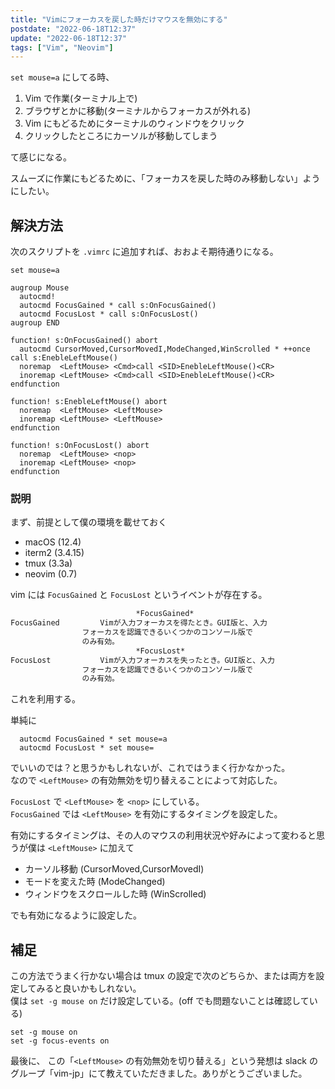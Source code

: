 ```yaml
---
title: "Vimにフォーカスを戻した時だけマウスを無効にする"
postdate: "2022-06-18T12:37"
update: "2022-06-18T12:37"
tags: ["Vim", "Neovim"]
---
```


`set mouse=a` にしてる時、

1. Vim で作業(ターミナル上で)
1. ブラウザとかに移動(ターミナルからフォーカスが外れる)
1. Vim にもどるためにターミナルのウィンドウをクリック
1. クリックしたところにカーソルが移動してしまう

て感じになる。

スムーズに作業にもどるために、「フォーカスを戻した時のみ移動しない」ようにしたい。

## 解決方法

次のスクリプトを `.vimrc` に追加すれば、おおよそ期待通りになる。

```vim
set mouse=a

augroup Mouse
  autocmd!
  autocmd FocusGained * call s:OnFocusGained()
  autocmd FocusLost * call s:OnFocusLost()
augroup END

function! s:OnFocusGained() abort
  autocmd CursorMoved,CursorMovedI,ModeChanged,WinScrolled * ++once call s:EnebleLeftMouse()
  noremap  <LeftMouse> <Cmd>call <SID>EnebleLeftMouse()<CR>
  inoremap <LeftMouse> <Cmd>call <SID>EnebleLeftMouse()<CR>
endfunction

function! s:EnebleLeftMouse() abort
  noremap  <LeftMouse> <LeftMouse>
  inoremap <LeftMouse> <LeftMouse>
endfunction

function! s:OnFocusLost() abort
  noremap  <LeftMouse> <nop>
  inoremap <LeftMouse> <nop>
endfunction
```

### 説明

まず、前提として僕の環境を載せておく

- macOS (12.4)
- iterm2 (3.4.15)
- tmux (3.3a)
- neovim (0.7)

vim には `FocusGained` と `FocusLost` というイベントが存在する。

```txt
							*FocusGained*
FocusGained			Vimが入力フォーカスを得たとき。GUI版と、入力
				フォーカスを認識できるいくつかのコンソール版で
				のみ有効。
							*FocusLost*
FocusLost			Vimが入力フォーカスを失ったとき。GUI版と、入力
				フォーカスを認識できるいくつかのコンソール版で
				のみ有効。
```

これを利用する。

単純に

```vim
  autocmd FocusGained * set mouse=a
  autocmd FocusLost * set mouse=
```

でいいのでは？と思うかもしれないが、これではうまく行かなかった。  
なので `<LeftMouse>` の有効無効を切り替えることによって対応した。

`FocusLost` で `<LeftMouse>` を `<nop>` にしている。  
`FocusGained` では `<LeftMouse>` を有効にするタイミングを設定した。

有効にするタイミングは、その人のマウスの利用状況や好みによって変わると思うが僕は `<LeftMouse>` に加えて

- カーソル移動 (CursorMoved,CursorMovedI)
- モードを変えた時 (ModeChanged)
- ウィンドウをスクロールした時 (WinScrolled)

でも有効になるように設定した。

## 補足

この方法でうまく行かない場合は tmux の設定で次のどちらか、または両方を設定してみると良いかもしれない。  
僕は `set -g mouse on` だけ設定している。(off でも問題ないことは確認している)

```
set -g mouse on
set -g focus-events on
```

最後に、 この「`<LeftMouse>` の有効無効を切り替える」という発想は slack のグループ「vim-jp」にて教えていただきました。ありがとうございました。
